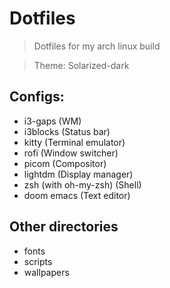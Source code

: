 # Dotfiles

> Dotfiles for my arch linux build

> Theme: Solarized-dark

## Configs:
- i3-gaps (WM)
- i3blocks (Status bar)
- kitty (Terminal emulator)
- rofi (Window switcher)
- picom (Compositor)
- lightdm (Display manager)
- zsh (with oh-my-zsh) (Shell)
- doom emacs (Text editor)

## Other directories
- fonts
- scripts
- wallpapers
